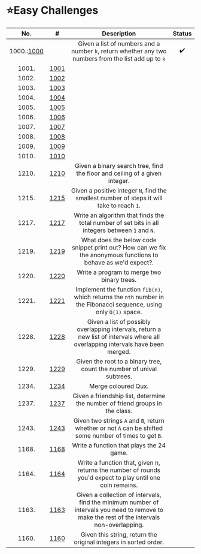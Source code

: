 # **⭐Easy Challenges**

| No. | #    | Description                     | Status |
|:---:|:---: |:---:                            |:---:   |
|1000.:[1000]|| Given a list of numbers and a number `k`, return whether any two numbers from the list add up to `k`|✔️|
|1001.|[1001]|||
|1002.|[1002]|||
|1003.|[1003]|||
|1004.|[1004]|||
|1005.|[1005]|||
|1006.|[1006]|||
|1007.|[1007]|||
|1008.|[1008]|||
|1009.|[1009]|||
|1010.|[1010]|||
|1210.|[1210]| Given a binary search tree, find the floor and ceiling of a given integer.||
|1215.|[1215]|Given a positive integer `N`, find the smallest number of steps it will take to reach `1`.||
|1217.|[1217]|Write an algorithm that finds the total number of set bits in all integers between `1` and `N`.||
|1219.|[1219]|What does the below code snippet print out? How can we fix the anonymous functions to behave as we'd expect?.||
|1220.|[1220]|Write a program to merge two binary trees. ||
|1221.|[1221]|Implement the function `fib(n)`, which returns the `nth` number in the Fibonacci sequence, using only `O(1)` space. ||
|1228.|[1228]|Given a list of possibly overlapping intervals, return a new list of intervals where all overlapping intervals have been merged. ||
|1229.|[1229]|Given the root to a binary tree, count the number of unival subtrees. ||
|1234.|[1234]|Merge coloured Qux. ||
|1237.|[1237]|Given a friendship list, determine the number of friend groups in the class. ||
|1243.|[1243]|Given two strings `A` and `B`, return whether or not `A` can be shifted some number of times to get `B`.||
|1168.|[1168]|Write a function that plays the 24 game.||
|1164.|[1164]|Write a function that, given n, returns the number of rounds you'd expect to play until one coin remains.||
|1163.|[1163]|Given a collection of intervals, find the minimum number of intervals you need to remove to make the rest of the intervals non-overlapping.||
|1160.|[1160]| Given this string, return the original integers in sorted order.||





[1000]:https://github.com/NavarasP/Daily-Coding-Problems-and-Solutions/tree/main/Easy/Code/1000
[1001]:https://github.com/NavarasP/Daily-Coding-Problems-and-Solutions/tree/main/Easy/Code/1001
[1002]:https://github.com/NavarasP/Daily-Coding-Problems-and-Solutions/tree/main/Easy/Code/1002
[1003]:https://github.com/NavarasP/Daily-Coding-Problems-and-Solutions/tree/main/Easy/Code/1003
[1004]:https://github.com/NavarasP/Daily-Coding-Problems-and-Solutions/tree/main/Easy/Code/1004
[1005]:https://github.com/NavarasP/Daily-Coding-Problems-and-Solutions/tree/main/Easy/Code/1005
[1006]:https://github.com/NavarasP/Daily-Coding-Problems-and-Solutions/tree/main/Easy/Code/1006
[1007]:https://github.com/NavarasP/Daily-Coding-Problems-and-Solutions/tree/main/Easy/Code/1007
[1008]:https://github.com/NavarasP/Daily-Coding-Problems-and-Solutions/tree/main/Easy/Code/1008
[1009]:https://github.com/NavarasP/Daily-Coding-Problems-and-Solutions/tree/main/Easy/Code/1009
[1010]:https://github.com/NavarasP/Daily-Coding-Problems-and-Solutions/tree/main/Easy/Code/1010
[1011]:https://github.com/NavarasP/Daily-Coding-Problems-and-Solutions/tree/main/Easy/Code/1011
[1012]:https://github.com/NavarasP/Daily-Coding-Problems-and-Solutions/tree/main/Easy/Code/1012
[1013]:https://github.com/NavarasP/Daily-Coding-Problems-and-Solutions/tree/main/Easy/Code/1013
[1014]:https://github.com/NavarasP/Daily-Coding-Problems-and-Solutions/tree/main/Easy/Code/1014
[1015]:https://github.com/NavarasP/Daily-Coding-Problems-and-Solutions/tree/main/Easy/Code/1015
[1016]:https://github.com/NavarasP/Daily-Coding-Problems-and-Solutions/tree/main/Easy/Code/1016
[1017]:https://github.com/NavarasP/Daily-Coding-Problems-and-Solutions/tree/main/Easy/Code/1017
[1210]:https://github.com/NavarasP/Daily-Coding-Problems-and-Solutions/tree/main/Easy/Code/1210  
[1215]:https://github.com/NavarasP/Daily-Coding-Problems-and-Solutions/tree/main/Easy/Code/1215
[1221]:https://github.com/NavarasP/Daily-Coding-Problems-and-Solutions/tree/main/Easy/Code/1221   
[1229]:https://github.com/NavarasP/Daily-Coding-Problems-and-Solutions/tree/main/Easy/Code/1229  
[1217]:https://github.com/NavarasP/Daily-Coding-Problems-and-Solutions/tree/main/Easy/Code/1217
[1222]:https://github.com/NavarasP/Daily-Coding-Problems-and-Solutions/tree/main/Easy/Code/1222   
[1234]:https://github.com/NavarasP/Daily-Coding-Problems-and-Solutions/tree/main/Easy/Code/1234
[1220]:https://github.com/NavarasP/Daily-Coding-Problems-and-Solutions/tree/main/Easy/Code/1220
[1228]:https://github.com/NavarasP/Daily-Coding-Problems-and-Solutions/tree/main/Easy/Code/1228   
[1237]:https://github.com/NavarasP/Daily-Coding-Problems-and-Solutions/tree/main/Easy/Code/1237
[1243]:https://github.com/NavarasP/Daily-Coding-Problems-and-Solutions/tree/main/Easy/Code/1243
[1219]:https://github.com/NavarasP/Daily-Coding-Problems-and-Solutions/tree/main/Easy/Code/1219
[1168]:https://github.com/NavarasP/Daily-Coding-Problems-and-Solutions/tree/main/Easy/Code/1168
[1164]:https://github.com/NavarasP/Daily-Coding-Problems-and-Solutions/tree/main/Easy/Code/1164
[1163]:https://github.com/NavarasP/Daily-Coding-Problems-and-Solutions/tree/main/Easy/Code/1163
[1160]:https://github.com/NavarasP/Daily-Coding-Problems-and-Solutions/tree/main/Easy/Code/1160